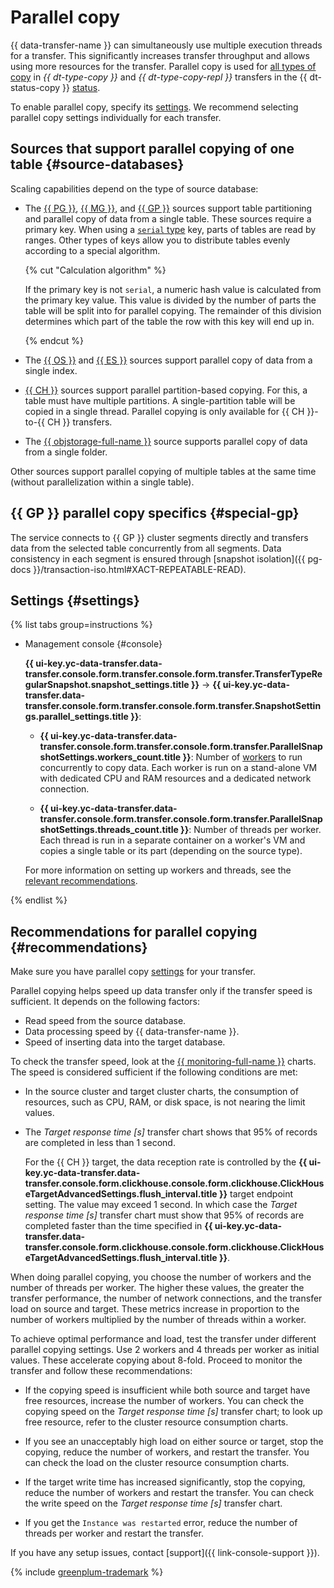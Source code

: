 # Parallel copy

{{ data-transfer-name }} can simultaneously use multiple execution threads for a transfer. This significantly increases transfer throughput and allows using more resources for the transfer. Parallel copy is used for [all types of copy](transfer-lifecycle.md#copy) in _{{ dt-type-copy }}_ and _{{ dt-type-copy-repl }}_ transfers in the {{ dt-status-copy }} [status](transfer-lifecycle.md#statuses).

To enable parallel copy, specify its [settings](#settings). We recommend selecting parallel copy settings individually for each transfer.

## Sources that support parallel copying of one table {#source-databases}

Scaling capabilities depend on the type of source database:

* The [{{ PG }}](../operations/endpoint/source/postgresql.md), [{{ MG }}](../operations/endpoint/source/mongodb.md), and [{{ GP }}](../operations/endpoint/source/greenplum.md) sources support table partitioning and parallel copy of data from a single table. These sources require a primary key. When using a [`serial` type](https://www.postgresql.org/docs/current/datatype-numeric.html#DATATYPE-SERIAL) key, parts of tables are read by ranges. Other types of keys allow you to distribute tables evenly according to a special algorithm.

  {% cut "Calculation algorithm" %}

  If the primary key is not `serial`, a numeric hash value is calculated from the primary key value. This value is divided by the number of parts the table will be split into for parallel copying. The remainder of this division determines which part of the table the row with this key will end up in.

  {% endcut %}

* The [{{ OS }}](../operations/endpoint/source/opensearch.md) and [{{ ES }}](../operations/endpoint/source/elasticsearch.md) sources support parallel copy of data from a single index.
* [{{ CH }}](../operations/endpoint/source/clickhouse.md) sources support parallel partition-based copying. For this, a table must have multiple partitions. A single-partition table will be copied in a single thread. Parallel copying is only available for {{ CH }}-to-{{ CH }} transfers.
* The [{{ objstorage-full-name }}](../operations/endpoint/source/object-storage.md) source supports parallel copy of data from a single folder.

Other sources support parallel copying of multiple tables at the same time (without parallelization within a single table).

## {{ GP }} parallel copy specifics {#special-gp}

The service connects to {{ GP }} cluster segments directly and transfers data from the selected table concurrently from all segments. Data consistency in each segment is ensured through [snapshot isolation]({{ pg-docs }}/transaction-iso.html#XACT-REPEATABLE-READ).

## Settings {#settings}

{% list tabs group=instructions %}

- Management console {#console}


  **{{ ui-key.yc-data-transfer.data-transfer.console.form.transfer.console.form.transfer.TransferTypeRegularSnapshot.snapshot_settings.title }}** → **{{ ui-key.yc-data-transfer.data-transfer.console.form.transfer.console.form.transfer.SnapshotSettings.parallel_settings.title }}**:

  * **{{ ui-key.yc-data-transfer.data-transfer.console.form.transfer.console.form.transfer.ParallelSnapshotSettings.workers_count.title }}**: Number of [workers](index.md#worker) to run concurrently to copy data. Each worker is run on a stand-alone VM with dedicated CPU and RAM resources and a dedicated network connection.

  * **{{ ui-key.yc-data-transfer.data-transfer.console.form.transfer.console.form.transfer.ParallelSnapshotSettings.threads_count.title }}**: Number of threads per worker. Each thread is run in a separate container on a worker's VM and copies a single table or its part (depending on the source type).

  For more information on setting up workers and threads, see the [relevant recommendations](#recommendations).


{% endlist %}

## Recommendations for parallel copying {#recommendations}

Make sure you have parallel copy [settings](#settings) for your transfer.

Parallel copying helps speed up data transfer only if the transfer speed is sufficient. It depends on the following factors:

* Read speed from the source database.
* Data processing speed by {{ data-transfer-name }}.
* Speed of inserting data into the target database.

To check the transfer speed, look at the [{{ monitoring-full-name }}](../../monitoring/) charts. The speed is considered sufficient if the following conditions are met:

* In the source cluster and target cluster charts, the consumption of resources, such as CPU, RAM, or disk space, is not nearing the limit values.

* The _Target response time [s]_ transfer chart shows that 95% of records are completed in less than 1 second.

    For the {{ CH }} target, the data reception rate is controlled by the **{{ ui-key.yc-data-transfer.data-transfer.console.form.clickhouse.console.form.clickhouse.ClickHouseTargetAdvancedSettings.flush_interval.title }}** target endpoint setting. The value may exceed 1 second. In which case the _Target response time [s]_ transfer chart must show that 95% of records are completed faster than the time specified in **{{ ui-key.yc-data-transfer.data-transfer.console.form.clickhouse.console.form.clickhouse.ClickHouseTargetAdvancedSettings.flush_interval.title }}**.

When doing parallel copying, you choose the number of workers and the number of threads per worker. The higher these values, the greater the transfer performance, the number of network connections, and the transfer load on source and target. These metrics increase in proportion to the number of workers multiplied by the number of threads within a worker.

To achieve optimal performance and load, test the transfer under different parallel copying settings. Use 2 workers and 4 threads per worker as initial values. These accelerate copying about 8-fold. Proceed to monitor the transfer and follow these recommendations:

* If the copying speed is insufficient while both source and target have free resources, increase the number of workers. You can check the copying speed on the _Target response time [s]_ transfer chart; to look up free resource, refer to the cluster resource consumption charts.

* If you see an unacceptably high load on either source or target, stop the copying, reduce the number of workers, and restart the transfer. You can check the load on the cluster resource consumption charts.

* If the target write time has increased significantly, stop the copying, reduce the number of workers and restart the transfer. You can check the write speed on the _Target response time [s]_ transfer chart.

* If you get the `Instance was restarted` error, reduce the number of threads per worker and restart the transfer.

If you have any setup issues, contact [support]({{ link-console-support }}).

{% include [greenplum-trademark](../../_includes/mdb/mgp/trademark.md) %}